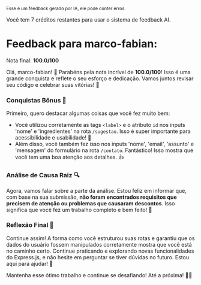 <sup>Esse é um feedback gerado por IA, ele pode conter erros.</sup>

Você tem 7 créditos restantes para usar o sistema de feedback AI.

# Feedback para marco-fabian:

Nota final: **100.0/100**

Olá, marco-fabian! 🎉 Parabéns pela nota incrível de **100.0/100**! Isso é uma grande conquista e reflete o seu esforço e dedicação. Vamos juntos revisar seu código e celebrar suas vitórias! 🚀

### Conquistas Bônus 🎊
Primeiro, quero destacar algumas coisas que você fez muito bem:
- Você utilizou corretamente as tags `<label>` e o atributo `id` nos inputs 'nome' e 'ingredientes' na rota `/sugestao`. Isso é super importante para acessibilidade e usabilidade! 👏
- Além disso, você também fez isso nos inputs 'nome', 'email', 'assunto' e 'mensagem' do formulário na rota `/contato`. Fantástico! Isso mostra que você tem uma boa atenção aos detalhes. 👍

### Análise de Causa Raiz 🔍
Agora, vamos falar sobre a parte da análise. Estou feliz em informar que, com base na sua submissão, **não foram encontrados requisitos que precisem de atenção ou problemas que causaram descontos**. Isso significa que você fez um trabalho completo e bem feito! 🎉

### Reflexão Final 🤔
Continue assim! A forma como você estruturou suas rotas e garantiu que os dados do usuário fossem manipulados corretamente mostra que você está no caminho certo. Continue praticando e explorando novas funcionalidades do Express.js, e não hesite em perguntar se tiver dúvidas no futuro. Estou aqui para ajudar! 🤗

Mantenha esse ótimo trabalho e continue se desafiando! Até a próxima! 💪✨